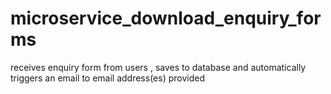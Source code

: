 # microservice_download_enquiry_forms
receives enquiry form from users , saves to database and automatically triggers an email to email address(es) provided
